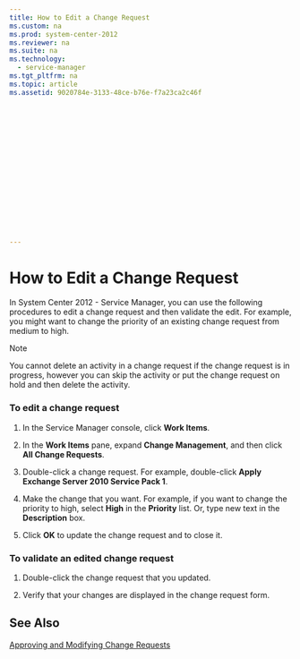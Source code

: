```yaml
---
title: How to Edit a Change Request
ms.custom: na
ms.prod: system-center-2012
ms.reviewer: na
ms.suite: na
ms.technology: 
  - service-manager
ms.tgt_pltfrm: na
ms.topic: article
ms.assetid: 9020784e-3133-48ce-b76e-f7a23ca2c46f


















---
```

# How to Edit a Change Request
In System Center 2012 - Service Manager, you can use the following procedures to edit a change request and then validate the edit. For example, you might want to change the priority of an existing change request from medium to high.  
  
> [!NOTE]  
>  You cannot delete an activity in a change request if the change request is in progress, however you can skip the activity or put the change request on hold and then delete the activity.  
  
### To edit a change request  
  
1.  In the Service Manager console, click **Work Items**.  
  
2.  In the **Work Items** pane, expand **Change Management**, and then click **All Change Requests**.  
  
3.  Double\-click a change request. For example, double\-click **Apply Exchange Server 2010 Service Pack 1**.  
  
4.  Make the change that you want. For example, if you want to change the priority to high, select **High** in the **Priority** list. Or, type new text in the **Description** box.  
  
5.  Click **OK** to update the change request and to close it.  
  
### To validate an edited change request  
  
1.  Double\-click the change request that you updated.  
  
2.  Verify that your changes are displayed in the change request form.  
  
## See Also  
 [Approving and Modifying Change Requests](../../../sm/manage/operate/Approving-and-Modifying-Change-Requests.md)
